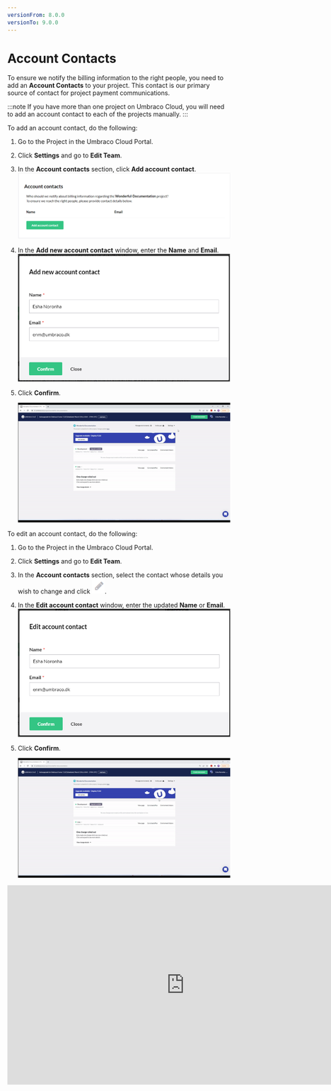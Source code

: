 ```yaml
---
versionFrom: 8.0.0
versionTo: 9.0.0
---
```


# Account Contacts

To ensure we notify the billing information to the right people, you need to add an **Account Contacts** to your project. This contact is our primary source of contact for project payment communications.

:::note
If you have more than one project on Umbraco Cloud, you will need to add an account contact to each of the projects manually.
:::

To add an account contact, do the following:

1. Go to the Project in the Umbraco Cloud Portal.
2. Click **Settings** and go to **Edit Team**.
3. In the **Account contacts** section, click **Add account contact**.
    ![Add account contact](images/add-account-contact.png)
4. In the **Add new account contact** window, enter the **Name** and **Email**.
    ![Add account contact form](images/add-account-contact-form.png)
5. Click **Confirm**.

    ![Add account contact form](images/Account-Contact.gif)

To edit an account contact, do the following:

1. Go to the Project in the Umbraco Cloud Portal.
2. Click **Settings** and go to **Edit Team**.
3. In the **Account contacts** section, select the contact whose details you wish to change and click ![Edit](images/edit.png).
4. In the **Edit account contact** window, enter the updated **Name** or **Email**.
    ![Add account contact form](images/edit-account-contact-form.png)
5. Click **Confirm**.

    ![Add account contact form](images/Edit-Account-Contact.gif)

<iframe width="800" height="450" src="https://www.youtube.com/embed/sjugjnHz3bo?rel=0" frameborder="0" allow="autoplay; encrypted-media" allowfullscreen></iframe>
